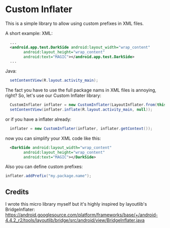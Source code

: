 Custom Inflater
==============

This is a simple library to allow using custom prefixes in XML files.

A short example:
XML:
```xml
  ...
  <android.app.test.DarkSide android:layout_width="wrap_content"
        android:layout_height="wrap_content"
        android:text="MAGIC"></android.app.test.DarkSide>
  ...
```
Java:
```java
  setContentView(R.layout.activity_main);
```
  
The fact you have to use the full package nams in XML files is annoying, right?
So, let's use our Custom Inflater library:
```java
  CustomInflater inflater = new CustomInflater(LayoutInflater.from(this), this);
  setContentView(inflater.inflate(R.layout.activity_main, null));
```
or if you have a inflater already:
```java
  inflater = new CustomInflater(inflater, inflater.getContext());
```
  
now you can simplify your XML code like this:
```xml
  <DarkSide android:layout_width="wrap_content"
        android:layout_height="wrap_content"
        android:text="MAGIC"></DarkSide>
```

Also you can define custom prefixes:
```java
inflater.addPrefix("my.package.name");
```
        
        
Credits
--------------
I wrote this micro library myself but it's highly inspired by layoutlib's BridgeInflater:
https://android.googlesource.com/platform/frameworks/base/+/android-4.4.2_r2/tools/layoutlib/bridge/src/android/view/BridgeInflater.java

